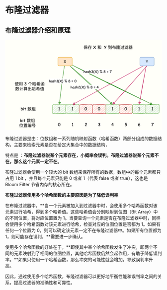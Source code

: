 # 布隆过滤器



## 布隆过滤器介绍和原理

![image-20240311204749163](https://raw.githubusercontent.com/pruedream/PictureBed/main/image/image-20240311204749163.png)





布隆过滤器是由：位数组和一系列随机映射函数（哈希函数）两部分组成的数据结构，主要来检索元素是否在给定大集合中的数据结构， 

特点是 ：**布隆过滤器说某个元素存在，小概率会误判。布隆过滤器说某个元素不在，那么这个元素一定不在。**

布隆过滤器会使用一个较大的 bit 数组来保存所有的数据，数组中的每个元素都只占用 1 bit ，并且每个元素只能是 0 或者 1（代表 false 或者 true），这也是 Bloom Filter 节省内存的核心所在。



**布隆过滤器使用多个哈希函数的主要原因是为了降低误判率**

在布隆过滤器中，**当一个元素被加入到过滤器中时，会使用多个哈希函数对该元素进行哈希，得到多个哈希值。这些哈希值会分别映射到位图（Bit Array）中的不同位置，将对应位置置为 1。当要查询一个元素是否在布隆过滤器中时，同样会使用多个哈希函数对该元素进行哈希，检查对应的位图位置是否都为 1。如果有任何一个位置为 0，则可以确定该元素一定不在布隆过滤器中。如果所有位置都为 1，则可能存在误判，**需要进一步确认。

使用多个哈希函数的好处在于，**即使其中某个哈希函数发生了冲突，即两个不同的元素映射到了相同的位图位置，其他哈希函数仍然会起作用，有助于降低误判率。**如果只使用一个哈希函数，那么冲突的可能性就会增加，导致误判率升高。

因此，通过使用多个哈希函数，布隆过滤器可以更好地平衡性能和误判率之间的关系，提高过滤器的准确性和可靠性。

